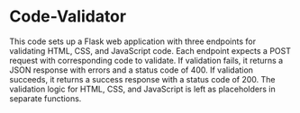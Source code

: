 # Code-Validator

This code sets up a Flask web application with three endpoints for validating HTML, CSS, and JavaScript code. Each endpoint expects a POST request with corresponding code to validate. If validation fails, it returns a JSON response with errors and a status code of 400. If validation succeeds, it returns a success response with a status code of 200. The validation logic for HTML, CSS, and JavaScript is left as placeholders in separate functions.
